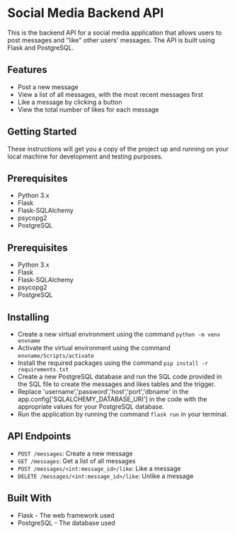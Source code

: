 # Social Media Backend API
This is the backend API for a social media application that allows users to post messages and "like" other users' messages. The API is built using Flask and PostgreSQL.

## Features
- Post a new message
- View a list of all messages, with the most recent messages first
- Like a message by clicking a button
- View the total number of likes for each message

## Getting Started
These instructions will get you a copy of the project up and running on your local machine for development and testing purposes.

## Prerequisites
- Python 3.x
- Flask
- Flask-SQLAlchemy
- psycopg2
- PostgreSQL

## Prerequisites
- Python 3.x
- Flask
- Flask-SQLAlchemy
- psycopg2
- PostgreSQL

## Installing
- Create a new virtual environment using the command `python -m venv envname`
- Activate the virtual environment using the command `envname/Scripts/activate`
- Install the required packages using the command `pip install -r requirements.txt`
- Create a new PostgreSQL database and run the SQL code provided in the SQL file to create the messages and likes tables and the trigger.
- Replace 'username','password','host','port','dbname' in the app.config['SQLALCHEMY_DATABASE_URI'] in the code with the appropriate values for your PostgreSQL database.
- Run the application by running the command `flask run` in your terminal.

## API Endpoints
- `POST /messages`: Create a new message
- `GET /messages`: Get a list of all messages
- `POST /messages/<int:message_id>/like`: Like a message
- `DELETE /messages/<int:message_id>/like`: Unlike a message

## Built With
- Flask - The web framework used
- PostgreSQL - The database used



